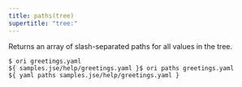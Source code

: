 ```yaml
---
title: paths(tree)
supertitle: "tree:"
---
```


Returns an array of slash-separated paths for all values in the tree.

```console
$ ori greetings.yaml
${ samples.jse/help/greetings.yaml }$ ori paths greetings.yaml
${ yaml paths samples.jse/help/greetings.yaml }
```
